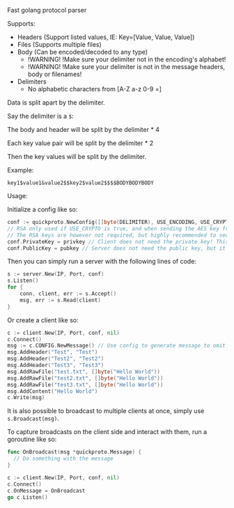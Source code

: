 Fast golang protocol parser

Supports:
* Headers (Support listed values, IE: Key=[Value, Value, Value])
* Files (Supports multiple files)
* Body (Can be encoded/decoded to any type)
  * !WARNING! !Make sure your delimiter not in the encoding's alphabet!
  * !WARNING! !Make sure your delimiter is not in the message headers, body or filenames!
* Delimiters
  * No alphabetic characters from [A-Z a-z 0-9 =]

Data is split apart by the delimiter.

Say the delimiter is a `$`:

The body and header will be split by the delimiter * 4

Each key value pair will be split by the delimiter * 2

Then the key values will be split by the delimiter.

Example:
```
key1$value1&value2$$key2$value2$$$$BODYBODYBODY
```

Usage:

Initialize a config like so:
```go
conf := quickproto.NewConfig([]byte(DELIMITER), USE_ENCODING, USE_CRYPTO, 2048, quickproto.Base16Encoding, quickproto.Base16Decoding)
// RSA only used if USE_CRYPTO is true, and when sending the AES key from client to server.
// The RSA keys are however not required, but highly recommended to securely send the AES key from client to server!
conf.PrivateKey = privkey // Client does not need the private key! This is a security risk!
conf.PublicKey = pubkey // Server does not need the public key, but it would not pose a security risk.

```
Then you can simply run a server with the following lines of code:
```go
s := server.New(IP, Port, conf)
s.Listen()
for {
	conn, client, err := s.Accept()
	msg, err := s.Read(client)
}
```

Or create a client like so:
```go
c := client.New(IP, Port, conf, nil)
c.Connect()
msg := c.CONFIG.NewMessage() // Use config to generate message to omit providing arguments
msg.AddHeader("Test", "Test")
msg.AddHeader("Test2", "Test2")
msg.AddHeader("Test3", "Test3")
msg.AddRawFile("test.txt", []byte("Hello World"))
msg.AddRawFile("test2.txt", []byte("Hello World"))
msg.AddRawFile("test3.txt", []byte("Hello World"))
msg.AddContent("Hello World")
c.Write(msg)
```

It is also possible to broadcast to multiple clients at once, 
simply use `s.Broadcast(msg)`.

To capture broadcasts on the client side and interact with them, run a goroutine like so:
```go
func OnBroadcast(msg *quickproto.Message) {
  // Do something with the message
}

c := client.New(IP, Port, conf, nil)
c.Connect()
c.OnMessage = OnBroadcast
go c.Listen()
```

